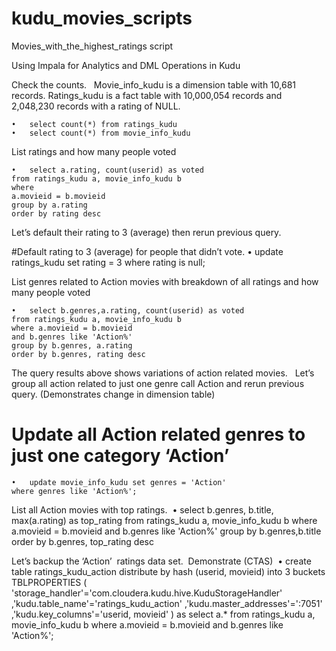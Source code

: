 # kudu_movies_scripts

Movies_with_the_highest_ratings script

Using Impala for Analytics and DML Operations in Kudu

Check the counts.  
Movie_info_kudu is a dimension table with 10,681 records. 
Ratings_kudu is a fact table with 10,000,054 records and 2,048,230 records with a rating of NULL. 

	•	select count(*) from ratings_kudu
	•	select count(*) from movie_info_kudu

List ratings and how many people voted

	•	select a.rating, count(userid) as voted
	from ratings_kudu a, movie_info_kudu b
	where 
	a.movieid = b.movieid
	group by a.rating
	order by rating desc


Let’s default their rating to 3 (average) then rerun previous query.

#Default rating to 3 (average) for people that didn’t vote.
	•	update ratings_kudu set rating = 3 where rating is null;


List genres related to Action movies with breakdown of all ratings and how many people voted

	•	select b.genres,a.rating, count(userid) as voted
	from ratings_kudu a, movie_info_kudu b
	where a.movieid = b.movieid
	and b.genres like 'Action%'
	group by b.genres, a.rating
	order by b.genres, rating desc


The query results above shows variations of action related movies.  
Let’s group all action related to just one genre call Action and rerun previous query. 
(Demonstrates change in dimension table)

# Update all Action related genres to just one category ‘Action’
	•	update movie_info_kudu set genres = 'Action'
	where genres like 'Action%';


List all Action movies with top ratings. 
	•	select b.genres, b.title, max(a.rating) as top_rating
	from ratings_kudu a, movie_info_kudu b
	where a.movieid = b.movieid
	and b.genres like 'Action%'
	group by b.genres,b.title
	order by b.genres, top_rating desc


Let’s backup the ‘Action’  ratings data set.  Demonstrate (CTAS) 
	•	create table ratings_kudu_action
	distribute by hash (userid, movieid) into 3 buckets
	TBLPROPERTIES (
	'storage_handler'='com.cloudera.kudu.hive.KuduStorageHandler'
	,'kudu.table_name'='ratings_kudu_action'
	,'kudu.master_addresses'='<Kudu Master IP>:7051'
	,'kudu.key_columns'='userid, movieid'
	)
	as
	select a.* from
	ratings_kudu a, movie_info_kudu b
	where 
	a.movieid = b.movieid
	and b.genres like 'Action%';
